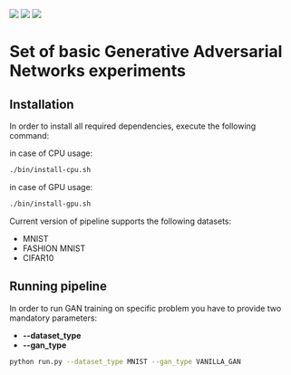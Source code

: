 ![](https://img.shields.io/badge/Python-3.6-blue.svg) ![](https://img.shields.io/badge/TensorFlow-2.0.0-blue.svg) ![](https://img.shields.io/badge/License-MIT-blue.svg)

# Set of basic Generative Adversarial Networks experiments

## Installation

In order to install all required dependencies, execute the following command:

in case of CPU usage:
```bash
./bin/install-cpu.sh
```

in case of GPU usage:
```bash
./bin/install-gpu.sh
```

Current version of pipeline supports the following datasets:
 * MNIST
 * FASHION MNIST
 * CIFAR10 

## Running pipeline
In order to run GAN training on specific problem you have to provide two mandatory parameters:
 * **--dataset_type**
 * **--gan_type**
 
```bash
python run.py --dataset_type MNIST --gan_type VANILLA_GAN
```
